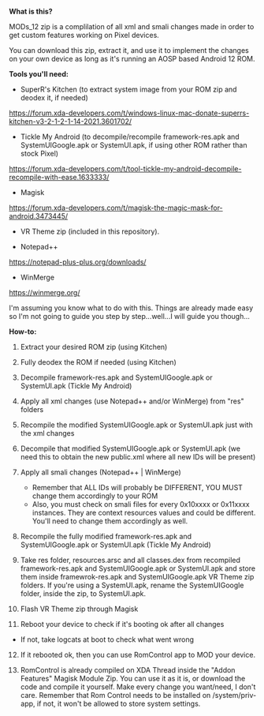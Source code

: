 **What is this?**



MODs_12 zip is a complilation of all xml and smali changes made in order to get custom features working on Pixel devices.

You can download this zip, extract it, and use it to implement the changes on your own device as long as it's running an AOSP based Android 12 ROM.




**Tools you'll need:**


- SuperR's Kitchen (to extract system image from your ROM zip and deodex it, if needed)

https://forum.xda-developers.com/t/windows-linux-mac-donate-superrs-kitchen-v3-2-1-2-1-14-2021.3601702/


- Tickle My Android (to decompile/recompile framework-res.apk and SystemUIGoogle.apk or SystemUI.apk, if using other ROM rather than stock Pixel)

https://forum.xda-developers.com/t/tool-tickle-my-android-decompile-recompile-with-ease.1633333/


- Magisk

https://forum.xda-developers.com/t/magisk-the-magic-mask-for-android.3473445/


- VR Theme zip (included in this repository).

- Notepad++

https://notepad-plus-plus.org/downloads/

- WinMerge

https://winmerge.org/




I'm assuming you know what to do with this. Things are already made easy so I'm not going to guide you step by step...well...I will guide you though...




**How-to:**

1. Extract your desired ROM zip (using Kitchen)

2. Fully deodex the ROM if needed (using Kitchen)

3. Decompile framework-res.apk and SystemUIGoogle.apk or SystemUI.apk (Tickle My Android)

4. Apply all xml changes (use Notepad++ and/or WinMerge) from "res" folders

5. Recompile the modified SystemUIGoogle.apk or SystemUI.apk just with the xml changes

6. Decompile that modified SystemUIGoogle.apk or SystemUI.apk (we need this to obtain the new public.xml where all new IDs will be present)

7. Apply all smali changes (Notepad++ | WinMerge)

   - Remember that ALL IDs will probably be DIFFERENT, YOU MUST change them accordingly to your ROM
   - Also, you must check on smali files for every 0x10xxxx or 0x11xxxx instances. They are context resources values and could be different. You'll need to change them accordingly as well.

8. Recompile the fully modified framework-res.apk and SystemUIGoogle.apk or SystemUI.apk (Tickle My Android)

9. Take res folder, resources.arsc and all classes.dex from recompiled framework-res.apk and SystemUIGoogle.apk or SystemUI.apk and store them inside framewrok-res.apk and SystemUIGoogle.apk VR Theme zip folders. If you're using a SystemUI.apk, rename the SystemUIGoogle folder, inside the zip, to SystemUI.apk.

10. Flash VR Theme zip through Magisk

11. Reboot your device to check if it's booting ok after all changes

   - If not, take logcats at boot to check what went wrong

12. If it rebooted ok, then you can use RomControl app to MOD your device.

13. RomControl is already compiled on XDA Thread inside the "Addon Features" Magisk Module Zip. You can use it as it is, or download the code and compile it yourself. Make every change you want/need, I don't care. Remember that Rom Control needs to be installed on /system/priv-app, if not, it won't be allowed to store system settings.
